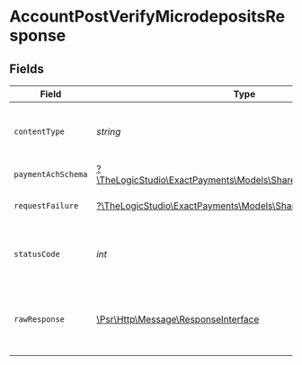 # AccountPostVerifyMicrodepositsResponse


## Fields

| Field                                                                                                        | Type                                                                                                         | Required                                                                                                     | Description                                                                                                  |
| ------------------------------------------------------------------------------------------------------------ | ------------------------------------------------------------------------------------------------------------ | ------------------------------------------------------------------------------------------------------------ | ------------------------------------------------------------------------------------------------------------ |
| `contentType`                                                                                                | *string*                                                                                                     | :heavy_check_mark:                                                                                           | HTTP response content type for this operation                                                                |
| `paymentAchSchema`                                                                                           | [?\TheLogicStudio\ExactPayments\Models\Shared\PaymentAchSchema](../../Models/Shared/PaymentAchSchema.md)     | :heavy_minus_sign:                                                                                           | Example response                                                                                             |
| `requestFailure`                                                                                             | [?\TheLogicStudio\ExactPayments\Models\Shared\RequestFailure](../../Models/Shared/RequestFailure.md)         | :heavy_minus_sign:                                                                                           | Problems with the request                                                                                    |
| `statusCode`                                                                                                 | *int*                                                                                                        | :heavy_check_mark:                                                                                           | HTTP response status code for this operation                                                                 |
| `rawResponse`                                                                                                | [\Psr\Http\Message\ResponseInterface](https://www.php-fig.org/psr/psr-7/#33-psrhttpmessageresponseinterface) | :heavy_check_mark:                                                                                           | Raw HTTP response; suitable for custom response parsing                                                      |